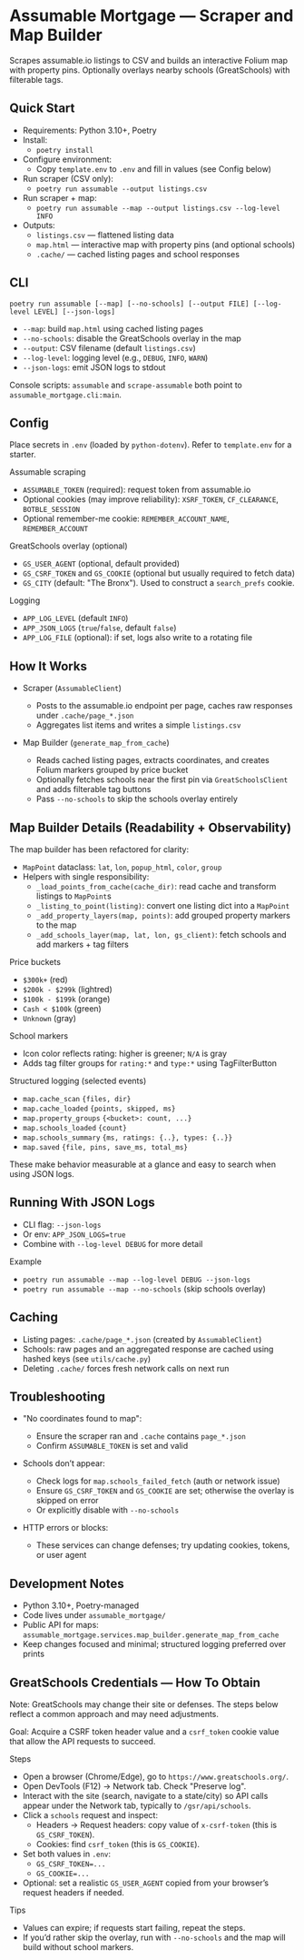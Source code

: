 # Assumable Mortgage — Scraper and Map Builder

Scrapes assumable.io listings to CSV and builds an interactive Folium map with property pins. Optionally overlays nearby schools (GreatSchools) with filterable tags.


## Quick Start

- Requirements: Python 3.10+, Poetry
- Install:
  - `poetry install`
- Configure environment:
  - Copy `template.env` to `.env` and fill in values (see Config below)
- Run scraper (CSV only):
  - `poetry run assumable --output listings.csv`
- Run scraper + map:
  - `poetry run assumable --map --output listings.csv --log-level INFO`
- Outputs:
  - `listings.csv` — flattened listing data
  - `map.html` — interactive map with property pins (and optional schools)
  - `.cache/` — cached listing pages and school responses


## CLI

`poetry run assumable [--map] [--no-schools] [--output FILE] [--log-level LEVEL] [--json-logs]`

- `--map`: build `map.html` using cached listing pages
- `--no-schools`: disable the GreatSchools overlay in the map
- `--output`: CSV filename (default `listings.csv`)
- `--log-level`: logging level (e.g., `DEBUG`, `INFO`, `WARN`)
- `--json-logs`: emit JSON logs to stdout

Console scripts: `assumable` and `scrape-assumable` both point to `assumable_mortgage.cli:main`.


## Config

Place secrets in `.env` (loaded by `python-dotenv`). Refer to `template.env` for a starter.

Assumable scraping
- `ASSUMABLE_TOKEN` (required): request token from assumable.io
- Optional cookies (may improve reliability): `XSRF_TOKEN`, `CF_CLEARANCE`, `BOTBLE_SESSION`
- Optional remember-me cookie: `REMEMBER_ACCOUNT_NAME`, `REMEMBER_ACCOUNT`

GreatSchools overlay (optional)
- `GS_USER_AGENT` (optional, default provided)
- `GS_CSRF_TOKEN` and `GS_COOKIE` (optional but usually required to fetch data)
- `GS_CITY` (default: "The Bronx"). Used to construct a `search_prefs` cookie.

Logging
- `APP_LOG_LEVEL` (default `INFO`)
- `APP_JSON_LOGS` (`true`/`false`, default `false`)
- `APP_LOG_FILE` (optional): if set, logs also write to a rotating file


## How It Works

- Scraper (`AssumableClient`)
  - Posts to the assumable.io endpoint per page, caches raw responses under `.cache/page_*.json`
  - Aggregates list items and writes a simple `listings.csv`

- Map Builder (`generate_map_from_cache`)
  - Reads cached listing pages, extracts coordinates, and creates Folium markers grouped by price bucket
  - Optionally fetches schools near the first pin via `GreatSchoolsClient` and adds filterable tag buttons
  - Pass `--no-schools` to skip the schools overlay entirely


## Map Builder Details (Readability + Observability)

The map builder has been refactored for clarity:

- `MapPoint` dataclass: `lat`, `lon`, `popup_html`, `color`, `group`
- Helpers with single responsibility:
  - `_load_points_from_cache(cache_dir)`: read cache and transform listings to `MapPoint`s
  - `_listing_to_point(listing)`: convert one listing dict into a `MapPoint`
  - `_add_property_layers(map, points)`: add grouped property markers to the map
  - `_add_schools_layer(map, lat, lon, gs_client)`: fetch schools and add markers + tag filters

Price buckets
- `$300k+` (red)
- `$200k - $299k` (lightred)
- `$100k - $199k` (orange)
- `Cash < $100k` (green)
- `Unknown` (gray)

School markers
- Icon color reflects rating: higher is greener; `N/A` is gray
- Adds tag filter groups for `rating:*` and `type:*` using TagFilterButton

Structured logging (selected events)
- `map.cache_scan` `{files, dir}`
- `map.cache_loaded` `{points, skipped, ms}`
- `map.property_groups` `{<bucket>: count, ...}`
- `map.schools_loaded` `{count}`
- `map.schools_summary` `{ms, ratings: {..}, types: {..}}`
- `map.saved` `{file, pins, save_ms, total_ms}`

These make behavior measurable at a glance and easy to search when using JSON logs.


## Running With JSON Logs

- CLI flag: `--json-logs`
- Or env: `APP_JSON_LOGS=true`
- Combine with `--log-level DEBUG` for more detail

Example
- `poetry run assumable --map --log-level DEBUG --json-logs`
- `poetry run assumable --map --no-schools` (skip schools overlay)


## Caching

- Listing pages: `.cache/page_*.json` (created by `AssumableClient`)
- Schools: raw pages and an aggregated response are cached using hashed keys (see `utils/cache.py`)
- Deleting `.cache/` forces fresh network calls on next run


## Troubleshooting

- "No coordinates found to map":
  - Ensure the scraper ran and `.cache` contains `page_*.json`
  - Confirm `ASSUMABLE_TOKEN` is set and valid

- Schools don’t appear:
  - Check logs for `map.schools_failed_fetch` (auth or network issue)
  - Ensure `GS_CSRF_TOKEN` and `GS_COOKIE` are set; otherwise the overlay is skipped on error
  - Or explicitly disable with `--no-schools`

- HTTP errors or blocks:
  - These services can change defenses; try updating cookies, tokens, or user agent


## Development Notes

- Python 3.10+, Poetry-managed
- Code lives under `assumable_mortgage/`
- Public API for maps: `assumable_mortgage.services.map_builder.generate_map_from_cache`
- Keep changes focused and minimal; structured logging preferred over prints


## GreatSchools Credentials — How To Obtain

Note: GreatSchools may change their site or defenses. The steps below reflect a common approach and may need adjustments.

Goal: Acquire a CSRF token header value and a `csrf_token` cookie value that allow the API requests to succeed.

Steps
- Open a browser (Chrome/Edge), go to `https://www.greatschools.org/`.
- Open DevTools (F12) → Network tab. Check "Preserve log".
- Interact with the site (search, navigate to a state/city) so API calls appear under the Network tab, typically to `/gsr/api/schools`.
- Click a `schools` request and inspect:
  - Headers → Request headers: copy value of `x-csrf-token` (this is `GS_CSRF_TOKEN`).
  - Cookies: find `csrf_token` (this is `GS_COOKIE`).
- Set both values in `.env`:
  - `GS_CSRF_TOKEN=...`
  - `GS_COOKIE=...`
- Optional: set a realistic `GS_USER_AGENT` copied from your browser’s request headers if needed.

Tips
- Values can expire; if requests start failing, repeat the steps.
- If you’d rather skip the overlay, run with `--no-schools` and the map will build without school markers.
